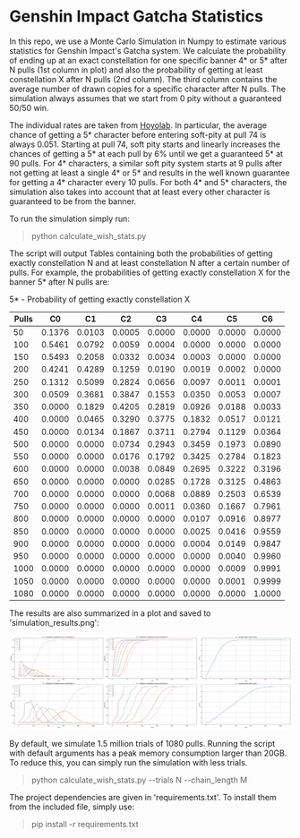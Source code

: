 # Genshin Impact Gatcha Statistics

In this repo, we use a Monte Carlo Simulation in Numpy to estimate various statistics for Genshin Impact's Gatcha system. 
We calculate the probability of ending up at an exact constellation for one specific banner 4* or 5* after N pulls 
(1st column in plot) and also the probability of getting at least constellation X after N pulls (2nd column). The third column
contains the average number of drawn copies for a specific character after N pulls.
The simulation always assumes that we start from 0 pity without a guaranteed 50/50 win.

The individual rates are taken from [Hoyolab](https://www.hoyolab.com/article/497840). In particular, the average
chance of getting a 5* character before entering soft-pity at pull 74 is always 0.051. Starting at pull 74, soft pity
starts and linearly increases the chances of getting a 5* at each pull by 6% until we get a guaranteed 5* at 90 pulls.
For 4* characters, a similar soft pity system starts at 9 pulls after not getting at least a single 4* or 5* and results
in the well known guarantee for getting a 4* character every 10 pulls. For both 4* and 5* characters, the simulation
also takes into account that at least every other character is guaranteed to be from the banner. 

To run the simulation simply run:

> python calculate_wish_stats.py

The script will output Tables containing both the probabilities of getting exactly constellation N
and at least constellation N after a certain number of pulls. For example, the probabilities of getting exactly
constellation X for the banner 5* after N pulls are:

5* - Probability of getting exactly constellation X

 Pulls |   C0   |   C1   |   C2   |   C3   |   C4   |   C5   |   C6   
-------|--------|--------|--------|--------|--------|--------|--------
   50  | 0.1376 | 0.0103 | 0.0005 | 0.0000 | 0.0000 | 0.0000 | 0.0000 
  100  | 0.5461 | 0.0792 | 0.0059 | 0.0004 | 0.0000 | 0.0000 | 0.0000 
  150  | 0.5493 | 0.2058 | 0.0332 | 0.0034 | 0.0003 | 0.0000 | 0.0000 
  200  | 0.4241 | 0.4289 | 0.1259 | 0.0190 | 0.0019 | 0.0002 | 0.0000 
  250  | 0.1312 | 0.5099 | 0.2824 | 0.0656 | 0.0097 | 0.0011 | 0.0001 
  300  | 0.0509 | 0.3681 | 0.3847 | 0.1553 | 0.0350 | 0.0053 | 0.0007 
  350  | 0.0000 | 0.1829 | 0.4205 | 0.2819 | 0.0926 | 0.0188 | 0.0033 
  400  | 0.0000 | 0.0465 | 0.3290 | 0.3775 | 0.1832 | 0.0517 | 0.0121 
  450  | 0.0000 | 0.0134 | 0.1867 | 0.3711 | 0.2794 | 0.1129 | 0.0364 
  500  | 0.0000 | 0.0000 | 0.0734 | 0.2943 | 0.3459 | 0.1973 | 0.0890 
  550  | 0.0000 | 0.0000 | 0.0176 | 0.1792 | 0.3425 | 0.2784 | 0.1823 
  600  | 0.0000 | 0.0000 | 0.0038 | 0.0849 | 0.2695 | 0.3222 | 0.3196 
  650  | 0.0000 | 0.0000 | 0.0000 | 0.0285 | 0.1728 | 0.3125 | 0.4863 
  700  | 0.0000 | 0.0000 | 0.0000 | 0.0068 | 0.0889 | 0.2503 | 0.6539 
  750  | 0.0000 | 0.0000 | 0.0000 | 0.0011 | 0.0360 | 0.1667 | 0.7961 
  800  | 0.0000 | 0.0000 | 0.0000 | 0.0000 | 0.0107 | 0.0916 | 0.8977 
  850  | 0.0000 | 0.0000 | 0.0000 | 0.0000 | 0.0025 | 0.0416 | 0.9559 
  900  | 0.0000 | 0.0000 | 0.0000 | 0.0000 | 0.0004 | 0.0149 | 0.9847 
  950  | 0.0000 | 0.0000 | 0.0000 | 0.0000 | 0.0000 | 0.0040 | 0.9960 
  1000 | 0.0000 | 0.0000 | 0.0000 | 0.0000 | 0.0000 | 0.0009 | 0.9991 
  1050 | 0.0000 | 0.0000 | 0.0000 | 0.0000 | 0.0000 | 0.0001 | 0.9999 
  1080 | 0.0000 | 0.0000 | 0.0000 | 0.0000 | 0.0000 | 0.0000 | 1.0000 


The results are also summarized in a plot and saved to 'simulation_results.png':

![](simulation_results.png)

By default, we simulate 1.5 million trials of 1080 pulls. 
Running the script with default arguments has a peak memory consumption larger than 20GB. To reduce this, you can
simply run the simulation with less trials.

> python calculate_wish_stats.py --trials N --chain_length M

The project dependencies are given in 'requirements.txt'. To install them from the included file, simply use:

> pip install -r requirements.txt


